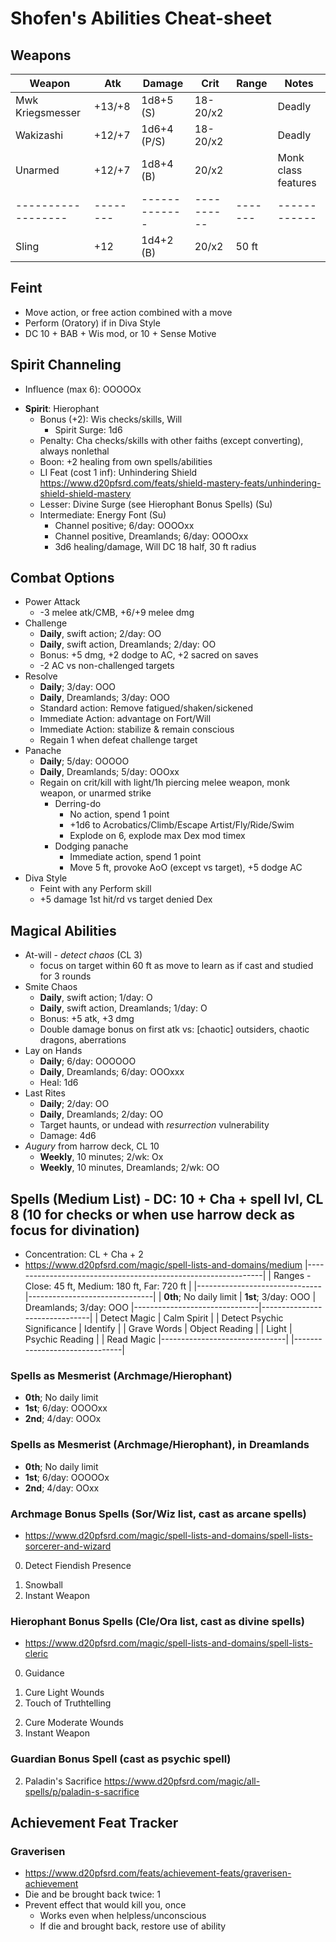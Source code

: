 # Shofen's Abilities Cheat-sheet
## Weapons
| Weapon           | Atk    | Damage      | Crit     | Range | Notes
|------------------|--------|-------------|----------|-------|------------
| Mwk Kriegsmesser | +13/+8 | 1d8+5 (S)   | 18-20/x2 |       | Deadly
| Wakizashi        | +12/+7 | 1d6+4 (P/S) | 18-20/x2 |       | Deadly
| Unarmed          | +12/+7 | 1d8+4 (B)   |    20/x2 |       | Monk class features
|------------------|--------|-------------|----------|-------|------------
| Sling            | +12    | 1d4+2 (B)   |    20/x2 | 50 ft |

## Feint
- Move action, or free action combined with a move
- Perform (Oratory) if in Diva Style
- DC 10 + BAB + Wis mod, or 10 + Sense Motive

## Spirit Channeling
- Influence (max 6): OOOOOx
<!-- - **Spirit**: Archmage
    - Bonus (+2): Int checks/skills, Concentration
        - Spirit Surge: 1d6
    - Penalty: Str checks/skills, Con checks, atk, non-spell damage
    - Boon: +2 spell damage
    - LI Feat (cost 1 inf): Friendly Switch https://www.d20pfsrd.com/feats/general-feats/friendly-switch
    - Lesser: Archmage Arcana (see Archmage Bonus Spells) (Su)
    - Intermediate: Arcane Surge (Su) -->
<!-- - **Spirit**: Swolefen (Champion)
    - Bonus (+2): Atk, non-spell damage, Str checks/skills, Fort
    - Penalty: Int checks/skills, CL, can't increase CL
    - Boon: +2 non-spell damage
    - LI Feat (cost 1 inf): Radiant Charge https://www.d20pfsrd.com/feats/general-feats/radiant-charge
    - Lesser: Champion's Prowess (Su)
    - Intermediate: Sudden Attack (Su) -->
<!-- - **Spirit**: Guardian
    - Bonus (+2): AC, Con checks, Fort & Ref
    - Penalty: Damage, always fight & cast defensively
    - Boon: +1 CMD
    - LI Feat (cost 1 inf): Combat Reflexes https://www.d20pfsrd.com/feats/combat-feats/combat-reflexes-combat
    - Lesser: Guardian's Shield (Su)
    - Intermediate: Absorb Blow (Su) -->
- **Spirit**: Hierophant
    - Bonus (+2): Wis checks/skills, Will
        - Spirit Surge: 1d6
    - Penalty: Cha checks/skills with other faiths (except converting), always nonlethal
    - Boon: +2 healing from own spells/abilities
    - LI Feat (cost 1 inf): Unhindering Shield https://www.d20pfsrd.com/feats/shield-mastery-feats/unhindering-shield-shield-mastery
    - Lesser: Divine Surge (see Hierophant Bonus Spells) (Su)
    - Intermediate: Energy Font (Su)
        - Channel positive; 6/day: OOOOxx
        - Channel positive, Dreamlands; 6/day: OOOOxx
        - 3d6 healing/damage, Will DC 18 half, 30 ft radius
<!-- - **Spirit**: Marshal
    - Bonus (+2): Cha checks/skills, spirit surge rolls (double count on Cha checks/skills)
    - Penalty: Wis checks/skills, lose bonus/boon if not in charge
    - Boon: +1 Perform (Oratory)
    - LI Feat (cost 1 inf): Insightful Advice https://www.d20pfsrd.com/feats/general-feats/insightful-advice
    - Lesser: Marshal's Order (Su)
    - Intermediate: Inspiring Call (Su) -->
<!-- - **Spirit**: Trickster
    - Bonus (+2): Dex checks/skills, Ref
    - Boon: +1 to one skill, counts as class skill
        - Chosen: ?
    - Penalty: Never willing target, never count as ally, allies need touch atk for spell (don't need save harmless), no benefit from aid another
    - LI Feat (cost 1 inf): Lunge https://www.d20pfsrd.com/feats/combat-feats/lunge-combat
    - Lesser: Trickster's Edge (Su)
        - Chosen skills: ?, ?
    - Intermediate: Surprise Strike (Su) -->

## Combat Options
- Power Attack
    - -3 melee atk/CMB, +6/+9 melee dmg
- Challenge
    - **Daily**, swift action; 2/day: OO
    - **Daily**, swift action, Dreamlands; 2/day: OO
    - Bonus: +5 dmg, +2 dodge to AC, +2 sacred on saves
    - -2 AC vs non-challenged targets
- Resolve
    - **Daily**; 3/day: OOO
    - **Daily**, Dreamlands; 3/day: OOO
    - Standard action: Remove fatigued/shaken/sickened
    - Immediate Action: advantage on Fort/Will
    - Immediate Action: stabilize & remain conscious
    - Regain 1 when defeat challenge target
- Panache
    - **Daily**; 5/day: OOOOO
    - **Daily**, Dreamlands; 5/day: OOOxx
    - Regain on crit/kill with light/1h piercing melee weapon, monk weapon, or unarmed strike
        - Derring-do
            - No action, spend 1 point
            - +1d6 to Acrobatics/Climb/Escape Artist/Fly/Ride/Swim
            - Explode on 6, explode max Dex mod timex
        - Dodging panache
            - Immediate action, spend 1 point
            - Move 5 ft, provoke AoO (except vs target), +5 dodge AC
- Diva Style
    - Feint with any Perform skill
    - +5 damage 1st hit/rd vs target denied Dex

## Magical Abilities
- At-will - *detect chaos* (CL 3)
    - focus on target within 60 ft as move to learn as if cast and studied for 3 rounds
- Smite Chaos
    - **Daily**, swift action; 1/day: O
    - **Daily**, swift action, Dreamlands; 1/day: O
    - Bonus: +5 atk, +3 dmg
    - Double damage bonus on first atk vs: [chaotic] outsiders, chaotic dragons, aberrations
- Lay on Hands
    - **Daily**; 6/day: OOOOOO
    - **Daily**, Dreamlands; 6/day: OOOxxx
    - Heal: 1d6
- Last Rites
    - **Daily**; 2/day: OO
    - **Daily**, Dreamlands; 2/day: OO
    - Target haunts, or undead with *resurrection* vulnerability
    - Damage: 4d6
- *Augury* from harrow deck, CL 10
    - **Weekly**, 10 minutes; 2/wk: Ox
    - **Weekly**, 10 minutes, Dreamlands; 2/wk: OO

## Spells (Medium List) - DC: 10 + Cha + spell lvl, CL 8 (10 for checks or when use harrow deck as focus for divination)
- Concentration: CL + Cha + 2
- https://www.d20pfsrd.com/magic/spell-lists-and-domains/medium
|---------------------------------------------------------------|
| Ranges - Close: 45 ft, Medium: 180 ft, Far: 720 ft            |
|-------------------------------|-------------------------------|
| **0th**; No daily limit       | **1st**; 3/day: OOO           | Dreamlands; 3/day: OOO
|-------------------------------|-------------------------------|
| Detect Magic                  | Calm Spirit                   |
| Detect Psychic Significance   | Identify                      |
| Grave Words                   | Object Reading                |
| Light                         | Psychic Reading               |
| Read Magic                    |-------------------------------|
|-------------------------------|

### Spells as Mesmerist (Archmage/Hierophant)
- **0th**; No daily limit
- **1st**; 6/day: OOOOxx
- **2nd**; 4/day: OOOx

### Spells as Mesmerist (Archmage/Hierophant), in Dreamlands
- **0th**; No daily limit
- **1st**; 6/day: OOOOOx
- **2nd**; 4/day: OOxx

### Archmage Bonus Spells (Sor/Wiz list, cast as arcane spells)
- https://www.d20pfsrd.com/magic/spell-lists-and-domains/spell-lists-sorcerer-and-wizard
0. Detect Fiendish Presence
<!-- 1. Bestow Planar Infusion -->
<!-- 1. Silent Image -->
1. Snowball
2. Instant Weapon

### Hierophant Bonus Spells (Cle/Ora list, cast as divine spells)
- https://www.d20pfsrd.com/magic/spell-lists-and-domains/spell-lists-cleric
0. Guidance
<!-- 1. Bestow Planar Infusion -->
1. Cure Light Wounds
1. Touch of Truthtelling
<!-- 2. Aboleth's Lung -->
2. Cure Moderate Wounds
2. Instant Weapon
<!-- 2. Restoration, Lesser -->
<!-- 2. Ghostbane Dirge -->
<!-- 2. Holy Ice Weapon -->
<!-- 2. Spiritual Weapon -->
<!-- 2. Magic Weapon -->

### Guardian Bonus Spell (cast as psychic spell)
2. Paladin's Sacrifice https://www.d20pfsrd.com/magic/all-spells/p/paladin-s-sacrifice

## Achievement Feat Tracker
### Graverisen
- https://www.d20pfsrd.com/feats/achievement-feats/graverisen-achievement
- Die and be brought back twice: 1
- Prevent effect that would kill you, once
    - Works even when helpless/unconscious
    - If die and brought back, restore use of ability
